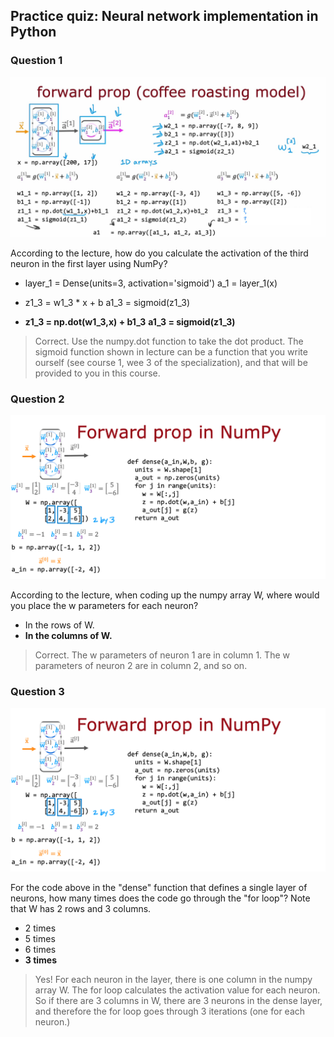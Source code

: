 ## Practice quiz: Neural network implementation in Python

### Question 1

![5](./images/5.png)

According to the lecture, how do you calculate the activation of the third neuron in the first layer using NumPy?

- layer_1 = Dense(units=3, activation='sigmoid')
  a_1 = layer_1(x)

- z1_3 = w1_3 \* x + b
  a1_3 = sigmoid(z1_3)

- **z1_3 = np.dot(w1_3,x) + b1_3**
  **a1_3 = sigmoid(z1_3)**

> Correct. Use the numpy.dot function to take the dot product. The sigmoid function shown in lecture can be a function that you write ourself (see course 1, wee 3 of the specialization), and that will be provided to you in this course.

### Question 2

![6](./images/6.png)

According to the lecture, when coding up the numpy array W, where would you place the w parameters for each neuron?

- In the rows of W.
- **In the columns of W.**

> Correct. The w parameters of neuron 1 are in column 1. The w parameters of neuron 2 are in column 2, and so on.

### Question 3

![7](./images/7.png)

For the code above in the "dense" function that defines a single layer of neurons, how many times does the code go through the "for loop"? Note that W has 2 rows and 3 columns.

- 2 times
- 5 times
- 6 times
- **3 times**

> Yes! For each neuron in the layer, there is one column in the numpy array W. The for loop calculates the activation value for each neuron. So if there are 3 columns in W, there are 3 neurons in the dense layer, and therefore the for loop goes through 3 iterations (one for each neuron.)
